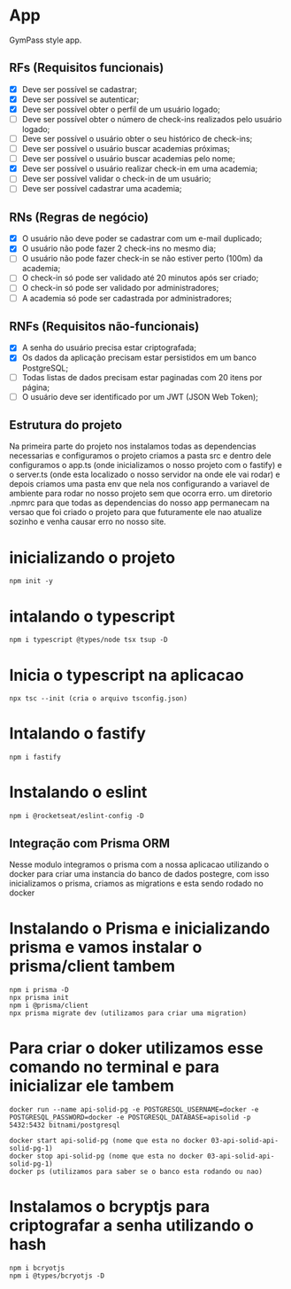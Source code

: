 # App

GymPass style app.

## RFs (Requisitos funcionais)

- [x] Deve ser possível se cadastrar;
- [x] Deve ser possível se autenticar;
- [x] Deve ser possível obter o perfil de um usuário logado;
- [ ] Deve ser possível obter o número de check-ins realizados pelo usuário logado;
- [ ] Deve ser possível o usuário obter o seu histórico de check-ins;
- [ ] Deve ser possível o usuário buscar academias próximas;
- [ ] Deve ser possível o usuário buscar academias pelo nome;
- [x] Deve ser possível o usuário realizar check-in em uma academia;
- [ ] Deve ser possível validar o check-in de um usuário;
- [ ] Deve ser possível cadastrar uma academia;

## RNs (Regras de negócio)

- [x] O usuário não deve poder se cadastrar com um e-mail duplicado;
- [x] O usuário não pode fazer 2 check-ins no mesmo dia;
- [ ] O usuário não pode fazer check-in se não estiver perto (100m) da academia;
- [ ] O check-in só pode ser validado até 20 minutos após ser criado;
- [ ] O check-in só pode ser validado por administradores;
- [ ] A academia só pode ser cadastrada por administradores;

## RNFs (Requisitos não-funcionais)

- [x] A senha do usuário precisa estar criptografada;
- [x] Os dados da aplicação precisam estar persistidos em um banco PostgreSQL;
- [ ] Todas listas de dados precisam estar paginadas com 20 itens por página;
- [ ] O usuário deve ser identificado por um JWT (JSON Web Token);

## Estrutura do projeto
Na primeira parte do projeto nos instalamos todas as dependencias necessarias e configuramos o projeto
criamos a pasta src e dentro dele configuramos o app.ts (onde inicializamos o nosso projeto com o fastify) e o server.ts (onde esta localizado o nosso servidor na onde ele vai rodar) e depois criamos uma pasta env que nela nos configurando a variavel de ambiente para rodar no nosso projeto sem que ocorra erro. um diretorio .npmrc para que todas as dependencias do nosso app permanecam na versao que foi criado o projeto para que futuramente ele nao atualize sozinho e venha causar erro no nosso site.

# inicializando o projeto
    npm init -y

# intalando o typescript
    npm i typescript @types/node tsx tsup -D

# Inicia o typescript na aplicacao
    npx tsc --init (cria o arquivo tsconfig.json)

# Intalando o fastify
    npm i fastify

# Instalando o eslint
    npm i @rocketseat/eslint-config -D

##  Integração com Prisma ORM
Nesse modulo integramos o prisma com a nossa aplicacao utilizando o docker para criar uma instancia do banco de dados postegre, com isso inicializamos o prisma, criamos as migrations e esta sendo rodado no docker

# Instalando o Prisma e inicializando prisma e vamos instalar o prisma/client tambem
    npm i prisma -D
    npx prisma init
    npm i @prisma/client
    npx prisma migrate dev (utilizamos para criar uma migration)

# Para criar o doker utilizamos esse comando no terminal e para inicializar ele tambem 
    docker run --name api-solid-pg -e POSTGRESQL_USERNAME=docker -e POSTGRESQL_PASSWORD=docker -e POSTGRESQL_DATABASE=apisolid -p 5432:5432 bitnami/postgresql

    docker start api-solid-pg (nome que esta no docker 03-api-solid-api-solid-pg-1)
    docker stop api-solid-pg (nome que esta no docker 03-api-solid-api-solid-pg-1)
    docker ps (utilizamos para saber se o banco esta rodando ou nao)

# Instalamos o bcryptjs para criptografar a senha utilizando o hash
    npm i bcryotjs
    npm i @types/bcryotjs -D